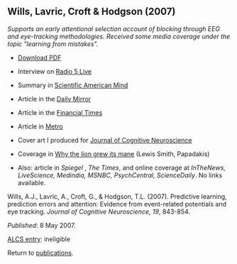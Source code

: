## Wills, Lavric, Croft & Hodgson (2007)

_Supports an early attentional selection account of blocking through EEG and eye-tracking methodologies. Received some media coverage under the topic "learning from mistakes"._

- [Download PDF](2006Willsetal.pdf)

- Interview on [Radio 5 Live](media/Radio5liveAnitaAnand2007-07-02.mp3)

- Summary in [Scientific American Mind](media/WillsSciAmMind.pdf)

- Article in the [Daily Mirror](media/Daily+Mirror+03.07.08.pdf)

- Article in the [Financial Times](media/FT+06.07.07.pdf)

- Article in [Metro](media/Metro+03.07.07.pdf)

- Cover art I produced for [Journal of Cognitive Neuroscience](media//JOCN1905_C1.pdf) 

- Coverage in <a href="http://www.amazon.co.uk/Why-Lion-Grew-Its-Mane/dp/1901092836">Why the lion 
grew its mane</a> (Lewis Smith, Papadakis)

- Also: article in _Spiegel_ , _The Times_, and online coverage at _InTheNews, LiveScience, Medindia, MSNBC, PsychCentral, ScienceDaily_. No links available. 

Wills, A.J., Lavric, A., Croft, G., & Hodgson, T.L. (2007). Predictive learning, prediction errors and attention: Evidence from event-related potentials and eye tracking. _Journal of Cognitive Neuroscience, 19_, 843-854.

_Published_: 8 May 2007.

<a href="https://www.alcs.co.uk" target="_blank">ALCS entry</a>: ineligible

Return to [publications](publications.md).


